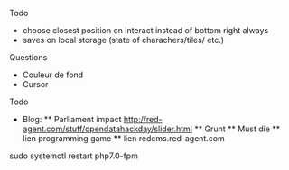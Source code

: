 
Todo
* choose closest position on interact instead of bottom right always
* saves on local storage (state of charachers/tiles/ etc.)


Questions
* Couleur de fond
* Cursor

Todo
* Blog:
** Parliament impact http://red-agent.com/stuff/opendatahackday/slider.html
** Grunt
** Must die
** lien programming game
** lien redcms.red-agent.com


sudo systemctl restart php7.0-fpm
